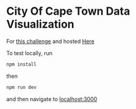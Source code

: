 # City Of Cape Town Data Visualization

For [this challenge](https://github.com/bewarren/ds_code_challenge) and hosted [Here](https://data-visualisation-2whb6cu4n-bewarren.vercel.app)

To test locally, run

```bash
npm install
```

then

```bash
npm run dev
```

and then navigate to [localhost:3000](http://localhost:3000)
